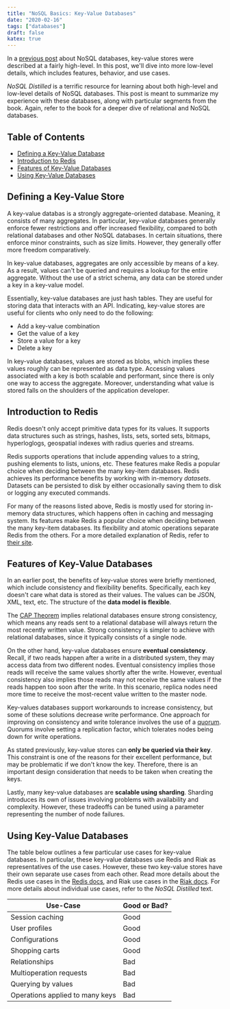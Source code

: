 ```yaml
---
title: "NoSQL Basics: Key-Value Databases"
date: "2020-02-16"
tags: ["databases"]
draft: false
katex: true
---
```


In a [previous post](/blog/nosql/) about NoSQL databases, key-value stores were described at a fairly high-level. In this post, we'll dive into more low-level details, which includes features, behavior, and use cases.

*NoSQL Distilled* is a terrific resource for learning about both high-level and low-level details of NoSQL databases. This post is meant to summarize my experience with these databases, along with particular segments from the book. Again, refer to the book for a deeper dive of relational and NoSQL databases.

## Table of Contents
- [Defining a Key-Value Database](#defining-a-key-value-store)
- [Introduction to Redis](#introduction-to-redis)
- [Features of Key-Value Databases](#features-of-key-value-databases)
- [Using Key-Value Databases](#using-key-value-databases)

## Defining a Key-Value Store
A key-value databas is a strongly aggregate-oriented database. Meaning, it consists of many aggregates. In particular, key-value databases generally enforce fewer restrictions and offer increased flexibility, compared to both relational databases and other NoSQL databases. In certain situations, there enforce minor constraints, such as size limits. However, they generally offer more freedom comparatively.

In key-value databases, aggregates are only accessible by means of a key. As a result, values can't be queried and requires a lookup for the entire aggregate. Without the use of a strict schema, any data can be stored under a key in a key-value model.

Essentially, key-value databases are just hash tables. They are useful for storing data that interacts with an API. Indicating, key-value stores are useful for clients who only need to do the following:
- Add a key-value combination
- Get the value of a key
- Store a value for a key
- Delete a key

In key-value databases, values are stored as blobs, which implies these values roughly can be represented as data type. Accessing values associated with a key is both scalable and performant, since there is only one way to access the aggregate. Moreover, understanding what value is stored falls on the shoulders of the application developer.

## Introduction to Redis
Redis doesn't only accept primitive data types for its values. It supports data structures such as strings, hashes, lists, sets, sorted sets, bitmaps, hyperloglogs, geospatial indexes with radius queries and streams.

Redis supports operations that include appending values to a string, pushing elements to lists, unions, etc. These features make Redis a popular choice when deciding between the many key-item databases. Redis achieves its performance benefits by working with in-memory *datasets*. Datasets can be persisted to disk by either occasionally saving them to disk or logging any executed commands. 

For many of the reasons listed above, Redis is mostly used for storing in-memory data structures, which happens often in caching and messaging system. Its features make Redis a popular choice when deciding between the many key-item databases. Its flexibility and atomic operations separate Redis from the others. For a more detailed explanation of Redis, refer to [their site](https://redis.io/topics/introduction).

## Features of Key-Value Databases
In an earlier post, the benefits of key-value stores were briefly mentioned, which include consistency and flexibility benefits. Specifically, each key doesn't care what data is stored as their values. The values can be JSON, XML, text, etc. The structure of the **data model is flexible**.

The [CAP Theorem](https://en.wikipedia.org/wiki/CAP_theorem) implies relational databases ensure strong consistency, which means any reads sent to a relational database will always return the most recently written value. Strong consistency is simpler to achieve with relational databases, since it typically consists of a single node.

On the other hand, key-value databases ensure **eventual consistency**. Recall, if two reads happen after a write in a distributed system, they may access data from two different nodes. Eventual consistency implies those reads will receive the same values shortly after the write. However, eventual consistency also implies those reads may not receive the same values if the reads happen too soon after the write. In this scenario, replica nodes need more time to receive the most-recent value written to the master node.

Key-values databases support workarounds to increase consistency, but some of these solutions decrease write performance. One approach for improving on consistency and write tolerance involves the use of a [quorum](https://redis.io/topics/sentinel). Quorums involve setting a replication factor, which tolerates nodes being down for write operations.

As stated previously, key-value stores can **only be queried via their key**. This constraint is one of the reasons for their excellent performance, but may be problematic if we don't know the key. Therefore, there is an important design consideration that needs to be taken when creating the keys.

Lastly, many key-value databases are **scalable using sharding**. Sharding introduces its own of issues involving problems with availability and complexity. However, these tradeoffs can be tuned using a parameter representing the number of node failures.

## Using Key-Value Databases
The table below outlines a few particular use cases for key-value databases. In particular, these key-value databases use Redis and Riak as representatives of the use cases. However, these two key-value stores have their own separate use cases from each other. Read more details about the Redis use cases in the [Redis docs](https://redis.io/documentation), and Riak use cases in the [Riak docs](https://docs.riak.com/index.html). For more details about individual use cases, refer to the *NoSQL Distilled* text.

| Use-Case                        | Good or Bad? |
| ------------------------------- | ------------ |
| Session caching                 | Good         |
| User profiles                   | Good         |
| Configurations                  | Good         |
| Shopping carts                  | Good         |
| Relationships                   | Bad          |
| Multioperation requests         | Bad          |
| Querying by values              | Bad          |
| Operations applied to many keys | Bad          |

